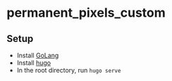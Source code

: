 # permanent_pixels_custom
## Setup
- Install [GoLang](https://go.dev/dl/)
- Install [hugo](https://gohugo.io/installation/)
- In the root directory, run `hugo serve`